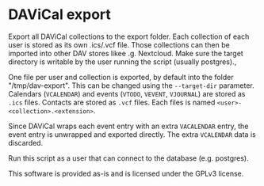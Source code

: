 # DAViCal export

Export all DAViCal collections to the export folder. Each collection of each
user is stored as its own .ics/.vcf file. Those collections can then be imported
into other DAV stores likee .g. Nextcloud. Make sure the target directory is
writable by the user running the script (usually postgres).,

One file per user and collection is exported, by default into the folder
"/tmp/dav-export". This can be changed using the `--target-dir` parameter.
Calendars (`VCALENDAR`) and events (`VTODO`, `VEVENT`, `VJOURNAL`) are stored as `.ics`
files. Contacts are stored as `.vcf` files. Each files is named
`<user>-<collection>.<extension>`.

Since DAViCal wraps each event entry with an extra `VACALENDAR` entry, the event
entry is unwrapped and exported directly. The extra `VCALENDAR` data is
discarded.

Run this script as a user that can connect to the database (e.g. postgres).

This software is provided as-is and is licensed under the GPLv3 license.
